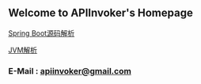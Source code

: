 ## Welcome to APIInvoker's Homepage

[Spring Boot源码解析](https://apiinvoker.github.io/article/SpringBoot源码解析.html)

[JVM解析](https://apiinvoker.github.io/article/JVM/JVM.html)

### E-Mail : apiinvoker@gmail.com

